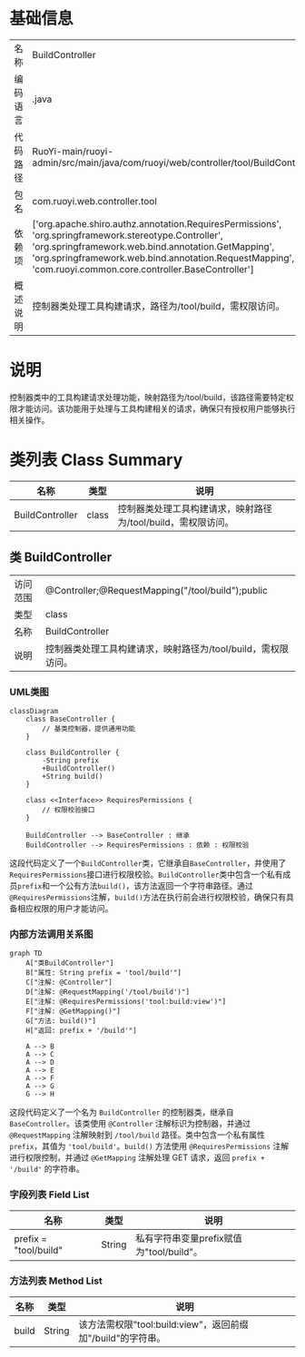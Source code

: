 # 基础信息

|      |      |
|------|------|
| 名称 | BuildController |
| 编码语言 | .java |
| 代码路径 | RuoYi-main/ruoyi-admin/src/main/java/com/ruoyi/web/controller/tool/BuildController.java |
| 包名 | com.ruoyi.web.controller.tool |
| 依赖项 | ['org.apache.shiro.authz.annotation.RequiresPermissions', 'org.springframework.stereotype.Controller', 'org.springframework.web.bind.annotation.GetMapping', 'org.springframework.web.bind.annotation.RequestMapping', 'com.ruoyi.common.core.controller.BaseController'] |
| 概述说明 | 控制器类处理工具构建请求，路径为/tool/build，需权限访问。 |

# 说明

控制器类中的工具构建请求处理功能，映射路径为/tool/build，该路径需要特定权限才能访问。该功能用于处理与工具构建相关的请求，确保只有授权用户能够执行相关操作。

# 类列表 Class Summary

| 名称   | 类型  | 说明 |
|-------|------|-------------|
| BuildController | class | 控制器类处理工具构建请求，映射路径为/tool/build，需权限访问。 |



## 类 BuildController

|      |      |
|------|------|
| 访问范围 | @Controller;@RequestMapping("/tool/build");public |
| 类型 | class |
| 名称 | BuildController |
| 说明 | 控制器类处理工具构建请求，映射路径为/tool/build，需权限访问。 |


### UML类图

```mermaid
classDiagram
    class BaseController {
        // 基类控制器，提供通用功能
    }

    class BuildController {
        -String prefix
        +BuildController()
        +String build()
    }

    class <<Interface>> RequiresPermissions {
        // 权限校验接口
    }

    BuildController --> BaseController : 继承
    BuildController --> RequiresPermissions : 依赖 : 权限校验
```

这段代码定义了一个`BuildController`类，它继承自`BaseController`，并使用了`RequiresPermissions`接口进行权限校验。`BuildController`类中包含一个私有成员`prefix`和一个公有方法`build()`，该方法返回一个字符串路径。通过`@RequiresPermissions`注解，`build()`方法在执行前会进行权限校验，确保只有具备相应权限的用户才能访问。


### 内部方法调用关系图

```mermaid
graph TD
    A["类BuildController"]
    B["属性: String prefix = 'tool/build'"]
    C["注解: @Controller"]
    D["注解: @RequestMapping('/tool/build')"]
    E["注解: @RequiresPermissions('tool:build:view')"]
    F["注解: @GetMapping()"]
    G["方法: build()"]
    H["返回: prefix + '/build'"]

    A --> B
    A --> C
    A --> D
    A --> E
    A --> F
    A --> G
    G --> H
```

这段代码定义了一个名为 `BuildController` 的控制器类，继承自 `BaseController`。该类使用 `@Controller` 注解标识为控制器，并通过 `@RequestMapping` 注解映射到 `/tool/build` 路径。类中包含一个私有属性 `prefix`，其值为 `'tool/build'`。`build()` 方法使用 `@RequiresPermissions` 注解进行权限控制，并通过 `@GetMapping` 注解处理 GET 请求，返回 `prefix + '/build'` 的字符串。

### 字段列表 Field List

| 名称  | 类型  | 说明 |
|-------|-------|------|
| prefix = "tool/build" | String | 私有字符串变量prefix赋值为"tool/build"。 |

### 方法列表 Method List

| 名称  | 类型  | 说明 |
|-------|-------|------|
| build | String | 该方法需权限"tool:build:view"，返回前缀加"/build"的字符串。 |




